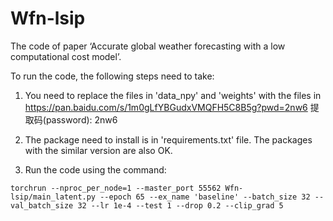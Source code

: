 # Wfn-lsip
The code of paper ‘Accurate global weather forecasting with a low computational cost model’.

To run the code, the following steps need to take:

1. You need to replace the files in 'data_npy' and 'weights' with the files in https://pan.baidu.com/s/1m0gLfYBGudxVMQFH5C8B5g?pwd=2nw6 提取码(password): 2nw6

2. The package need to install is in 'requirements.txt' file. The packages with the similar version are also OK.

3. Run the code using the command:

  `torchrun --nproc_per_node=1 --master_port 55562 Wfn-lsip/main_latent.py --epoch 65 --ex_name 'baseline' --batch_size 32 --val_batch_size 32 --lr 1e-4 --test 1 --drop 0.2 --clip_grad 5`
